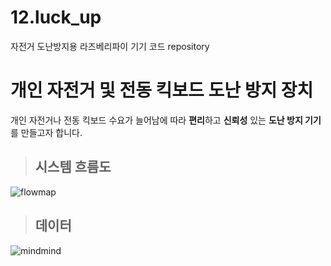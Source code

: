 # 12.luck_up
자전거 도난방지용 라즈베리파이 기기 코드 repository

# **개인 자전거 및 전동 킥보드 도난 방지 장치**

개인 자전거나 전동 킥보드 수요가 늘어남에 따라 **편리**하고 **신뢰성** 있는 **도난 방지 기기**를 만들고자 합니다.

>## 시스템 흐름도

![flowmap](https://user-images.githubusercontent.com/46368269/56846478-c065d780-690a-11e9-92cd-2cfc8caccfeb.PNG)



>## 데이터 
![mindmind](https://user-images.githubusercontent.com/46368269/56846482-c491f500-690a-11e9-89ff-91def1ead083.PNG)


